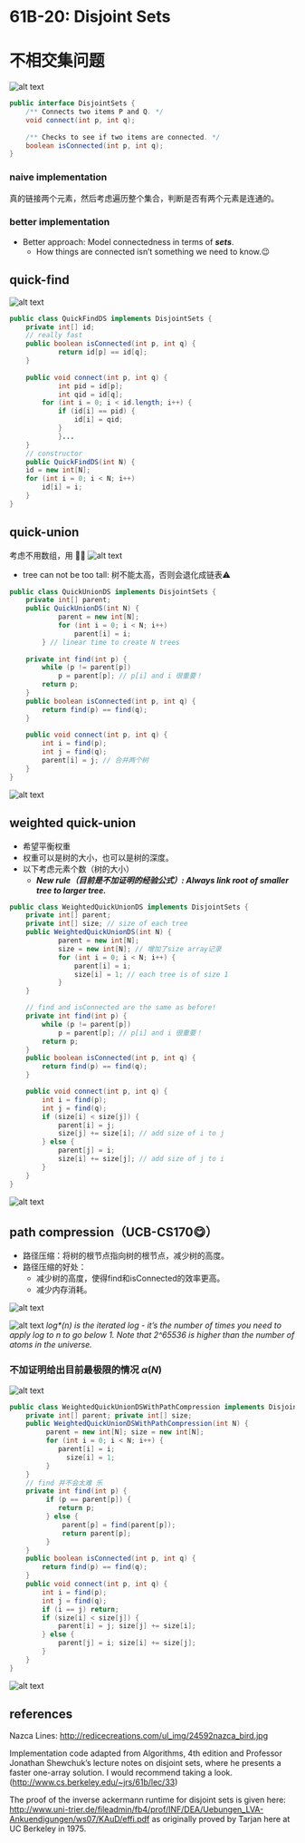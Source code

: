 # 61B-20: Disjoint Sets

# 不相交集问题

![alt text](image.png)

```java
public interface DisjointSets {
	/** Connects two items P and Q. */
	void connect(int p, int q);
 
	/** Checks to see if two items are connected. */
	boolean isConnected(int p, int q);
}
```
### naive implementation
真的链接两个元素，然后考虑遍历整个集合，判断是否有两个元素是连通的。
### better implementation
- Better approach: Model connectedness in terms of ***sets***.
  - How things are connected isn’t something we need to know.:wink:

## quick-find
![alt text](image-1.png)
```java
public class QuickFindDS implements DisjointSets {
	private int[] id;
    // really fast
	public boolean isConnected(int p, int q) {
    	    return id[p] == id[q];
	}
 
	public void connect(int p, int q) {
    	    int pid = id[p];
        	int qid = id[q];
       	for (int i = 0; i < id.length; i++) {
            if (id[i] == pid) {
              	id[i] = qid;
            }
    	    }...
    }
    // constructor
    public QuickFindDS(int N) {
   	id = new int[N];
   	for (int i = 0; i < N; i++)
       	id[i] = i;
	}
}  
```


## quick-union
考虑不用数组，用 🌳:yum:
![alt text](image-3.png)
- tree can not be too tall: 树不能太高，否则会退化成链表:warning:

```java
public class QuickUnionDS implements DisjointSets {
	private int[] parent;
	public QuickUnionDS(int N) {
    	    parent = new int[N];
    	    for (int i = 0; i < N; i++)
        	    parent[i] = i;
   	    } // linear time to create N trees
 
  	private int find(int p) {
    	while (p != parent[p])
        	p = parent[p]; // p[i] and i 很重要！
       	return p;
    }
    public boolean isConnected(int p, int q) {
	    return find(p) == find(q);
    }
 
    public void connect(int p, int q) {
        int i = find(p);
        int j = find(q);
        parent[i] = j; // 合并两个树
    }
}
```
![alt text](image-4.png)

## weighted quick-union
- 希望平衡权重
- 权重可以是树的大小，也可以是树的深度。
- 以下考虑元素个数（树的大小）
  - ***New rule（目前是不加证明的经验公式）: Always link root of smaller tree to larger tree.***

```java
public class WeightedQuickUnionDS implements DisjointSets {
	private int[] parent;
	private int[] size; // size of each tree
	public WeightedQuickUnionDS(int N) {
    	    parent = new int[N];
    	    size = new int[N]; // 增加了size array记录
    	    for (int i = 0; i < N; i++) {
        	    parent[i] = i;
        	    size[i] = 1; // each tree is of size 1
    	    }
    }

    // find and isConnected are the same as before!
    private int find(int p) {
    	while (p != parent[p])
        	p = parent[p]; // p[i] and i 很重要！
       	return p;
    }
    public boolean isConnected(int p, int q) {
	    return find(p) == find(q);
    }

    public void connect(int p, int q) {
        int i = find(p);
        int j = find(q);
        if (size[i] < size[j]) {
            parent[i] = j;
            size[j] += size[i]; // add size of i to j
        } else {
            parent[j] = i;
            size[i] += size[j]; // add size of j to i
        }
    }
}
```
![alt text](image-5.png)

## path compression（UCB-CS170:yum:）
- 路径压缩：将树的根节点指向树的根节点，减少树的高度。
- 路径压缩的好处：
  - 减少树的高度，使得find和isConnected的效率更高。
  - 减少内存消耗。

![alt text](image-6.png)

![alt text](image-7.png)
*log\*(n) is the iterated log - it’s the number of times you need to apply log to n to go below 1. Note that 2^65536 is higher than the number of atoms in the universe.*

### 不加证明给出目前最极限的情况 $\alpha(N)$
![alt text](image-8.png)

```java
public class WeightedQuickUnionDSWithPathCompression implements DisjointSets {
	private int[] parent; private int[] size;
	public WeightedQuickUnionDSWithPathCompression(int N) {
         parent = new int[N]; size = new int[N];
         for (int i = 0; i < N; i++) {
          	parent[i] = i;
              size[i] = 1;
         }
	}
    // find 并不会太难 乐
	private int find(int p) {
         if (p == parent[p]) {
            return p;
         } else {
             parent[p] = find(parent[p]);
             return parent[p];
         }
	}
    public boolean isConnected(int p, int q) {
        return find(p) == find(q);
    }
    public void connect(int p, int q) {
        int i = find(p);
        int j = find(q);
        if (i == j) return;
        if (size[i] < size[j]) {
            parent[i] = j; size[j] += size[i];
        } else {
            parent[j] = i; size[i] += size[j];
        }
    }
}
```

![alt text](image-9.png)


## references
Nazca Lines: http://redicecreations.com/ul_img/24592nazca_bird.jpg

Implementation code adapted from Algorithms, 4th edition and Professor Jonathan Shewchuk’s lecture notes on disjoint sets, where he presents a faster one-array solution. I would recommend taking a look.
(http://www.cs.berkeley.edu/~jrs/61b/lec/33)

The proof of the inverse ackermann runtime for disjoint sets is given here:
http://www.uni-trier.de/fileadmin/fb4/prof/INF/DEA/Uebungen_LVA-Ankuendigungen/ws07/KAuD/effi.pdf
as originally proved by Tarjan here at UC Berkeley in 1975.



